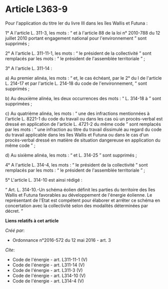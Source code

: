 # Article L363-9

Pour l'application du titre Ier du livre III dans les îles Wallis et Futuna : 

1° A l'article L. 311-3, les mots : “ et à l'article 88 de la loi n° 2010-788 du 12 juillet 2010 portant engagement national
pour l'environnement ” sont supprimés ; 

2° A l'article L. 311-11-1, les mots : “ le président de la collectivité ” sont remplacés par les mots : “ le président de
l'assemblée territoriale ” ; 

3° A l'article L. 311-14 : 

a) Au premier alinéa, les mots : “ et, le cas échéant, par le 2° du I de l'article L. 214-17 et par l'article L. 214-18 du
code de l'environnement, ” sont supprimés ; 

b) Au deuxième alinéa, les deux occurrences des mots : “ L. 314-18 à ” sont supprimées ; 

c) Au quatrième alinéa, les mots : “ une des infractions mentionnées à l'article L. 8221-1 du code du travail ou dans les cas
où un procès-verbal est dressé en application de l'article L. 4721-2 du même code ” sont remplacés par les mots : “ une
infraction au titre du travail dissimulé au regard du code du travail applicable dans les îles Wallis et Futuna ou dans le
cas d'un procès-verbal dressé en matière de situation dangereuse en application du même code ” ; 

d) Au sixième alinéa, les mots : “ et L. 314-25 ” sont supprimés ; 

4° A l'article L. 314-4, les mots : “ le président de la collectivité ” sont remplacés par les mots : “ le président de
l'assemblée territoriale ” ; 

5° L'article L. 314-10 est ainsi rédigé : 

“ Art. L. 314-10.-Un schéma éolien définit les parties du territoire des îles Wallis et Futuna favorables au développement de
l'énergie éolienne. Le représentant de l'Etat est compétent pour élaborer et arrêter ce schéma en concertation avec la
collectivité selon des modalités déterminées par décret. ”

**Liens relatifs à cet article**

_Créé par_:

  - Ordonnance n°2016-572 du 12 mai 2016 - art. 3

_Cite_:

  - Code de l'énergie - art. L311-11-1 (V)
  - Code de l'énergie - art. L311-14 (V)
  - Code de l'énergie - art. L311-3 (V)
  - Code de l'énergie - art. L314-10 (V)
  - Code de l'énergie - art. L314-4 (V)
